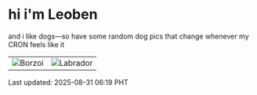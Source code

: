 # hi i'm Leoben

and i like dogs—so have some random dog pics that change whenever my CRON feels like it

|  |  |
|--------|----------|
| ![Borzoi](https://random-dog-vercel.vercel.app/api/random-borzoi?v=1756592355) | ![Labrador](https://random-dog-vercel.vercel.app/api/random-labrador?v=1756592355) |

Last updated: 2025-08-31 06:19 PHT
